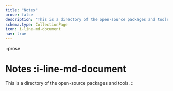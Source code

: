 ```yaml
---
title: "Notes"
prose: false
description: "This is a directory of the open-source packages and tools I've released that are actively maintained."
schema.type: CollectionPage
icon: i-line-md-document
nav: true
---
```


::prose
# Notes :i-line-md-document

This is a directory of the open-source packages and tools.
::

<EmbedList />

<NoteList />
